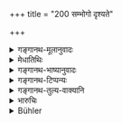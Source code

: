 +++
title = "200 सम्भोगो दृश्यते"

+++

<details><summary>गङ्गानथ-मूलानुवादः</summary>

Where possession is evident, but no sort of title is perceptible, there title, and not possession, shall be the proof; such is the settled rule.—(200)
</details>

<details><summary>मेधातिथिः</summary>

यस्मिन् वस्तुनि गोवस्तुहिरण्यक्षेत्रादाव् अन्यस्य **भोगो** दृश्यते अन्यस्य च रिक्थप्रतिग्रहादिर् **आगमः** स्वाम्यापादकस् **तत्रागमो** बलवान् **न भोगः** । भोग एव **संभोगः** । **कारणं** स्वाम्ये । **तत्रेति स्थितिः** । एवम् अनादिव्यवस्था न भोगमात्रेण स्वत्वम् । यादृशेन च स्वत्वं तत् पुरस्ताद् व्याख्यातम् । "यत् किंचिद् दशवर्षाणि" (म्ध् ८.१४७) इति वानेन विरोधस् तत्रैव परिहृतः ॥ ८.२०० ॥



## ०३
</details>

<details><summary>गङ्गानथ-भाष्यानुवादः</summary>

In a case where, in connection with such things as cattle, gold, lands and so forth, one man is found to have ‘possession,’—while the ‘title,’ arising from inheritance, gift and other sources, indicates the ownership of another man,—it is ‘title’ that is to be regarded as more authoritative; and mere possession is no proof of ownership.

‘*Such is the settled rate*’;—the eternal rule is that mere possession does not create ownership; what sort of possession does create ownership has been explained before, under verse 147; and the seeming incompatibility of the present verse with that has also been explained under that same verse.—(200)
</details>

<details><summary>गङ्गानथ-टिप्पन्यः</summary>

This verse is quoted in *Aparārka* (p. 635), which says that what is meant is that what proof of ownership is, not mere possession, but possession accompanied by ‘title’—*i.e*., something that indicates actual ownership.
</details>

<details><summary>गङ्गानथ-तुल्य-वाक्यानि</summary>

*Yājñavalkya* (2.171).—‘By title and by possession shall the rightful
owner establish his claim to a lost property; if he fails to establish his claim, he shall be fined; he should be made to pay a fine the fifth part of the value of the article concerned.’
</details>

<details><summary>भारुचिः</summary>

एवं चागमाद् अशुद्धद्रव्यस्य दशवर्षभोगेनापि न स्वामित्वम् । यतश् चैतद् एवम् अतः — ॥ ८.१९९ ॥
</details>

<details><summary>Bühler</summary>

200	Where possession is evident, but no title is perceived, there the title (shall be) a proof (of ownership), not possession; such is the settled rule.
</details>
